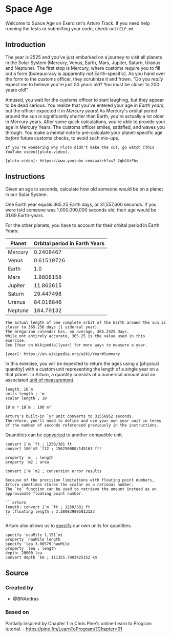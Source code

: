 # Space Age

Welcome to Space Age on Exercism's Arturo Track.
If you need help running the tests or submitting your code, check out `HELP.md`.

## Introduction

The year is 2525 and you've just embarked on a journey to visit all planets in the Solar System (Mercury, Venus, Earth, Mars, Jupiter, Saturn, Uranus and Neptune).
The first stop is Mercury, where customs require you to fill out a form (bureaucracy is apparently _not_ Earth-specific).
As you hand over the form to the customs officer, they scrutinize it and frown.
"Do you _really_ expect me to believe you're just 50 years old?
You must be closer to 200 years old!"

Amused, you wait for the customs officer to start laughing, but they appear to be dead serious.
You realize that you've entered your age in _Earth years_, but the officer expected it in _Mercury years_!
As Mercury's orbital period around the sun is significantly shorter than Earth, you're actually a lot older in Mercury years.
After some quick calculations, you're able to provide your age in Mercury Years.
The customs officer smiles, satisfied, and waves you through.
You make a mental note to pre-calculate your planet-specific age _before_ future customs checks, to avoid such mix-ups.

~~~~exercism/note
If you're wondering why Pluto didn't make the cut, go watch [this YouTube video][pluto-video].

[pluto-video]: https://www.youtube.com/watch?v=Z_2gbGXzFbs
~~~~

## Instructions

Given an age in seconds, calculate how old someone would be on a planet in our Solar System.

One Earth year equals 365.25 Earth days, or 31,557,600 seconds.
If you were told someone was 1,000,000,000 seconds old, their age would be 31.69 Earth-years.

For the other planets, you have to account for their orbital period in Earth Years:

| Planet  | Orbital period in Earth Years |
| ------- | ----------------------------- |
| Mercury | 0.2408467                     |
| Venus   | 0.61519726                    |
| Earth   | 1.0                           |
| Mars    | 1.8808158                     |
| Jupiter | 11.862615                     |
| Saturn  | 29.447498                     |
| Uranus  | 84.016846                     |
| Neptune | 164.79132                     |

~~~~exercism/note
The actual length of one complete orbit of the Earth around the sun is closer to 365.256 days (1 sidereal year).
The Gregorian calendar has, on average, 365.2425 days.
While not entirely accurate, 365.25 is the value used in this exercise.
See [Year on Wikipedia][year] for more ways to measure a year.

[year]: https://en.wikipedia.org/wiki/Year#Summary
~~~~

In this exercise, you will be expected to return the ages using a [physical quantity] with a custom unit representing the length of a single year on a that planet.
In Arturo, a quantity consists of a numerical amount and an associated [unit of measurement][unit-of-measurement].

```arturo
length: 10`m
units length ; `m
scalar length ; 10

10`m * 10`m ; 100 m²
```

~~~~exercism/caution
Arturo's built-in `yr unit converts to 31556952 seconds.
Therefore, you'll need to define and use your own year unit in terms of the number of seconds referenced previously in the instructions.
~~~~

Quantities can be [converted][convert] to another compatible unit.
```arturo
convert 1`m `ft ; 1250/381 ft
convert 100`m2 `ft2 ; 156250000/145161 ft²

property `m  ; length
property `m2 ; area

convert 1`m `m2 ; conversion error results
```

~~~~exercism/note
Because of the precision limitations with floating point numbers, Arturo sometimes stores the scalar as a rational number.
The `to` function can be used to retrieve the amount instead as an approximate floating point number.

```arturo
length: convert 1`m `ft ; 1250/381 ft
to :floating length ; 3.280839895013123
```
~~~~

Arturo also allows us to [specify] our own units for quantities.

```arturo
specify 'nauMile 1.151`mi
property `nauMile length
specify 'lea 3.00579`nauMile
property `lea ; length
depth: 20000`lea
convert depth `km ; 111355.7993425152 km
```

[physical-quantities]: https://en.wikipedia.org/wiki/Physical_quantity  
[unit-of-measurement]: https://en.wikipedia.org/wiki/Unit_of_measurement
[convert]: https://arturo-lang.io/master/documentation/library/quantities/convert/
[specify]: https://arturo-lang.io/master/documentation/library/quantities/specify/

## Source

### Created by

- @BNAndras

### Based on

Partially inspired by Chapter 1 in Chris Pine's online Learn to Program tutorial. - https://pine.fm/LearnToProgram/?Chapter=01
